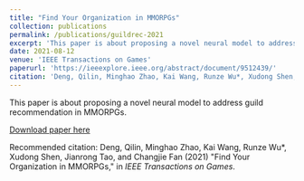 ```yaml
---
title: "Find Your Organization in MMORPGs"
collection: publications
permalink: /publications/guildrec-2021
excerpt: 'This paper is about proposing a novel neural model to address guild recommendation in MMORPGs.'
date: 2021-08-12
venue: 'IEEE Transactions on Games'
paperurl: 'https://ieeexplore.ieee.org/abstract/document/9512439/'
citation: 'Deng, Qilin, Minghao Zhao, Kai Wang, Runze Wu*, Xudong Shen, Jianrong Tao, and Changjie Fan "Find Your Organization in MMORPGs," in <i>IEEE Transactions on Games</i>, 2021, doi: 10.1109/TG.2021.3104319.'
---
```

This paper is about proposing a novel neural model to address guild recommendation in MMORPGs.

[Download paper here](https://ieeexplore.ieee.org/abstract/document/9512439/)

Recommended citation: Deng, Qilin, Minghao Zhao, Kai Wang, Runze Wu*, Xudong Shen, Jianrong Tao, and Changjie Fan (2021) "Find Your Organization in MMORPGs," in <i>IEEE Transactions on Games</i>.